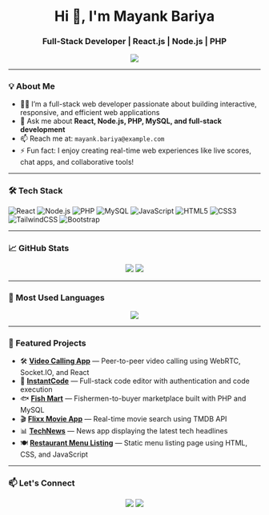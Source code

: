 <h1 align="center">Hi 👋, I'm Mayank Bariya</h1>
<h3 align="center">Full-Stack Developer | React.js | Node.js | PHP</h3>

<p align="center">
  <img src="https://readme-typing-svg.herokuapp.com?font=Fira+Code&duration=3000&pause=1000&color=00FFB0&center=true&vCenter=true&width=435&lines=Passionate+Web+Developer;React.js+%7C+Node.js+%7C+PHP;Let's+build+something+amazing!">
</p>

---

### 💡 About Me

- 👨‍💻 I’m a full-stack web developer passionate about building interactive, responsive, and efficient web applications  
- 💬 Ask me about **React, Node.js, PHP, MySQL, and full-stack development**  
- 📫 Reach me at: `mayank.bariya@example.com`  
- ⚡ Fun fact: I enjoy creating real-time web experiences like live scores, chat apps, and collaborative tools!


---

### 🛠️ Tech Stack

![React](https://img.shields.io/badge/-React-black?style=flat-square&logo=react)
![Node.js](https://img.shields.io/badge/-Node.js-black?style=flat-square&logo=node.js)
![PHP](https://img.shields.io/badge/-PHP-777BB4?style=flat-square&logo=php)
![MySQL](https://img.shields.io/badge/-MySQL-black?style=flat-square&logo=mysql)
![JavaScript](https://img.shields.io/badge/-JavaScript-black?style=flat-square&logo=javascript)
![HTML5](https://img.shields.io/badge/-HTML5-black?style=flat-square&logo=html5)
![CSS3](https://img.shields.io/badge/-CSS3-black?style=flat-square&logo=css3)
![TailwindCSS](https://img.shields.io/badge/-TailwindCSS-38B2AC?style=flat-square&logo=tailwind-css)
![Bootstrap](https://img.shields.io/badge/-Bootstrap-563D7C?style=flat-square&logo=bootstrap)

---

### 📈 GitHub Stats

<p align="center">
  <img src="https://github-readme-stats.vercel.app/api?username=mkbariya&show_icons=true&theme=tokyonight" />
  <img src="https://github-readme-streak-stats.herokuapp.com?user=mkbariya&theme=tokyonight" />
</p>

---

### 🧠 Most Used Languages

<p align="center">
  <img src="https://github-readme-stats.vercel.app/api/top-langs/?username=mkbariya&layout=compact&theme=tokyonight" />
</p>

---

### 📎 Featured Projects

- 🛠️ [**Video Calling App**](https://github.com/mkbariya/video-calling-app) — Peer-to-peer video calling using WebRTC, Socket.IO, and React  
- 🎯 [**InstantCode**](https://github.com/mkbariya/instantcode) — Full-stack code editor with authentication and code execution  
- 🐟 [**Fish Mart**](https://github.com/mkbariya/fish-mart) — Fishermen-to-buyer marketplace built with PHP and MySQL  
- 🎬 [**Flixx Movie App**](https://github.com/mkbariya/flixx-movie) — Real-time movie search using TMDB API  
- 📊 [**TechNews**](https://github.com/mkbariya/technews) — News app displaying the latest tech headlines  
- 🍽️ [**Restaurant Menu Listing**](https://github.com/mkbariya/restaurant-menu) — Static menu listing page using HTML, CSS, and JavaScript

---

### 📫 Let's Connect

<p align="center">
  <a href="https://linkedin.com/in/yourlinkedin"><img src="https://img.shields.io/badge/-LinkedIn-blue?style=flat-square&logo=Linkedin&logoColor=white"/></a>
  <a href="mailto:mayank.bariya@example.com"><img src="https://img.shields.io/badge/-Gmail-D14836?style=flat-square&logo=Gmail&logoColor=white"/></a>
</p>
